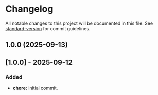 # Changelog

All notable changes to this project will be documented in this file. See [standard-version](https://github.com/conventional-changelog/standard-version) for commit guidelines.

## 1.0.0 (2025-09-13)

## [1.0.0] - 2025-09-12
### Added
- **chore:** initial commit.